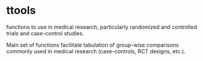 # ttools

functions to use in medical research, particularly randomized and controlled trials and case-control studies.

Main set of functions facilitate tabulation of group-wise comparisons commonly used in medical research (case-controls, RCT designs, etc.).

